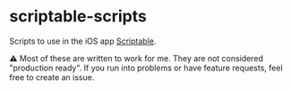 # scriptable-scripts

Scripts to use in the iOS app [Scriptable](https://scriptable.app).

:warning: Most of these are written to work for me. They are not considered "production ready". If you run into problems or have feature requests, feel free to create an issue.
